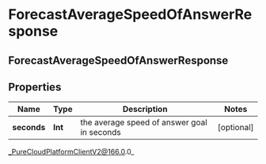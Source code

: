 # ForecastAverageSpeedOfAnswerResponse

## ForecastAverageSpeedOfAnswerResponse

## Properties

|Name | Type | Description | Notes|
|------------ | ------------- | ------------- | -------------|
| **seconds** | **Int** | the average speed of answer goal in seconds | [optional] |



_PureCloudPlatformClientV2@166.0.0_
